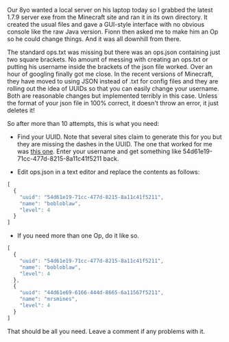Our 8yo wanted a local server on his laptop today so I grabbed the latest 1.7.9 server exe from the Minecraft site and ran it in its own directory. It created the usual files and gave a GUI-style interface with no obvious console like the raw Java version. Fionn then asked me to make him an Op so he could change things. And it was all downhill from there.

The standard ops.txt was missing but there was an ops.json containing just two square brackets. No amount of messing with creating an ops.txt or putting his username inside the brackets of the json file worked. Over an hour of googling finally got me close. In the recent versions of Minecraft, they have moved to using JSON instead of .txt for config files and they are rolling out the idea of UUIDs so that you can easily change your username. Both are reasonable changes but implemented terribly in this case. Unless the format of your json file in 100% correct, it doesn't throw an error, it just deletes it!

So after more than 10 attempts, this is what you need:

* Find your UUID. Note that several sites claim to generate this for you but they are missing the dashes in the UUID. The one that worked for me was [this one](http://minecraft-techworld.com/uuid-lookup-tool). Enter your username and get something like 54d61e19-71cc-477d-8215-8a11c41f5211 back.

* Edit ops.json in a text editor and replace the contents as follows:

```javascript
[
  {
    "uuid": "54d61e19-71cc-477d-8215-8a11c41f5211",
    "name": "bobloblaw",
    "level": 4
  }
] 
```

* If you need more than one Op, do it like so.
```javascript
[
  {
    "uuid": "54d61e19-71cc-477d-8215-8a11c41f5211",
    "name": "bobloblaw",
    "level": 4
  },
  {
    "uuid": "44d61e69-6166-444d-8665-6a11567f5211",
    "name": "mrsmines",
    "level": 4
  }
] 
```



That should be all you need. Leave a comment if any problems with it.

